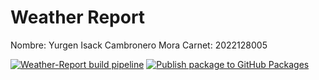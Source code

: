 Weather Report
==============

Nombre: Yurgen Isack Cambronero Mora
Carnet: 2022128005

[![Weather-Report build pipeline](https://github.com/ycambro/bd1/actions/workflows/weather-report-build.yml/badge.svg)](https://github.com/ycambro/bd1/actions/workflows/weather-report-build.yml)
[![Publish package to GitHub Packages](https://github.com/ycambro/bd1/actions/workflows/weather-report-release.yml/badge.svg?branch=release)](https://github.com/ycambro/bd1/actions/workflows/weather-report-release.yml)


